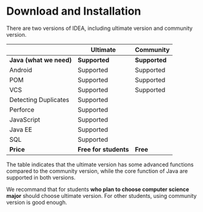# Download and Installation

There are two versions of IDEA, including ultimate version and community version.

| |Ultimate|Community|
|-|-|-|
|**Java (what we need)**|**Supported**|**Supported**|
|Android|Supported|Supported|
|POM|Supported|Supported|
|VCS|Supported|Supported|
|Detecting Duplicates|Supported||
|Perforce|Supported||
|JavaScript|Supported||
|Java EE|Supported||
|SQL|Supported||
|**Price**|**Free for students**|**Free**|

The table indicates that the ultimate version has some advanced functions compared to the community version, while the core function of Java are supported in both versions.

We recommand that for students **who plan to choose computer science major** should choose ultimate version. For other students, using community version is good enough.